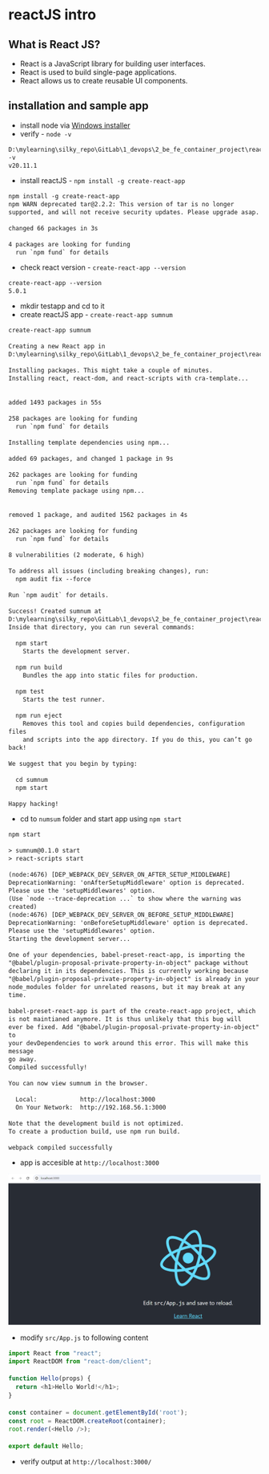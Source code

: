 
# reactJS intro

## What is React JS?

- React is a JavaScript library for building user interfaces.
- React is used to build single-page applications.
- React allows us to create reusable UI components.

## installation and sample app

- install node via [Windows installer](https://nodejs.org/en/download)
- verify - `node -v`
```text
D:\mylearning\silky_repo\GitLab\1_devops\2_be_fe_container_project\reactJS>node -v
v20.11.1
```
- install reactJS - `npm install -g create-react-app`
```text
npm install -g create-react-app
npm WARN deprecated tar@2.2.2: This version of tar is no longer supported, and will not receive security updates. Please upgrade asap.

changed 66 packages in 3s

4 packages are looking for funding
  run `npm fund` for details
```

- check react version - `create-react-app --version`
```text
create-react-app --version
5.0.1
```

- mkdir testapp and cd to it
- create reactJS app - `create-react-app sumnum`
```text
create-react-app sumnum

Creating a new React app in D:\mylearning\silky_repo\GitLab\1_devops\2_be_fe_container_project\reactJS\testapp\sumnum.

Installing packages. This might take a couple of minutes.
Installing react, react-dom, and react-scripts with cra-template...


added 1493 packages in 55s

258 packages are looking for funding
  run `npm fund` for details

Installing template dependencies using npm...

added 69 packages, and changed 1 package in 9s

262 packages are looking for funding
  run `npm fund` for details
Removing template package using npm...


removed 1 package, and audited 1562 packages in 4s

262 packages are looking for funding
  run `npm fund` for details

8 vulnerabilities (2 moderate, 6 high)

To address all issues (including breaking changes), run:
  npm audit fix --force

Run `npm audit` for details.

Success! Created sumnum at D:\mylearning\silky_repo\GitLab\1_devops\2_be_fe_container_project\reactJS\testapp\sumnum
Inside that directory, you can run several commands:

  npm start
    Starts the development server.

  npm run build
    Bundles the app into static files for production.

  npm test
    Starts the test runner.

  npm run eject
    Removes this tool and copies build dependencies, configuration files
    and scripts into the app directory. If you do this, you can’t go back!

We suggest that you begin by typing:

  cd sumnum
  npm start

Happy hacking!
```

- cd to `numsum` folder and start app using `npm start`
```text
npm start

> sumnum@0.1.0 start
> react-scripts start

(node:4676) [DEP_WEBPACK_DEV_SERVER_ON_AFTER_SETUP_MIDDLEWARE] DeprecationWarning: 'onAfterSetupMiddleware' option is deprecated. Please use the 'setupMiddlewares' option.
(Use `node --trace-deprecation ...` to show where the warning was created)
(node:4676) [DEP_WEBPACK_DEV_SERVER_ON_BEFORE_SETUP_MIDDLEWARE] DeprecationWarning: 'onBeforeSetupMiddleware' option is deprecated. Please use the 'setupMiddlewares' option.
Starting the development server...

One of your dependencies, babel-preset-react-app, is importing the
"@babel/plugin-proposal-private-property-in-object" package without
declaring it in its dependencies. This is currently working because
"@babel/plugin-proposal-private-property-in-object" is already in your
node_modules folder for unrelated reasons, but it may break at any time.

babel-preset-react-app is part of the create-react-app project, which
is not maintianed anymore. It is thus unlikely that this bug will
ever be fixed. Add "@babel/plugin-proposal-private-property-in-object" to
your devDependencies to work around this error. This will make this message
go away.
Compiled successfully!

You can now view sumnum in the browser.

  Local:            http://localhost:3000
  On Your Network:  http://192.168.56.1:3000

Note that the development build is not optimized.
To create a production build, use npm run build.

webpack compiled successfully

```

- app is accesible at `http://localhost:3000`

![img](./2_reactjs_ui.png)

- modify `src/App.js` to following content
```js
import React from "react";
import ReactDOM from "react-dom/client";

function Hello(props) {
  return <h1>Hello World!</h1>;
}

const container = document.getElementById('root');
const root = ReactDOM.createRoot(container);
root.render(<Hello />);

export default Hello;
```
- verify output at `http://localhost:3000/`
